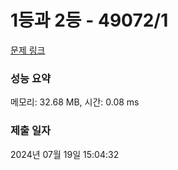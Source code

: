 # 1등과 2등 - 49072/1 

[문제 링크](https://level.goorm.io/exam/49072/1%EB%93%B1%EA%B3%BC-2%EB%93%B1/quiz/1) 

### 성능 요약

메모리: 32.68 MB, 시간: 0.08 ms

### 제출 일자

2024년 07월 19일 15:04:32

